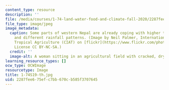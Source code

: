 ```yaml
---
content_type: resource
description: ''
file: /media/courses/1-74-land-water-food-and-climate-fall-2020/2287fee675efc7bb670cb585f3707645_1-74S19-th.jpg
file_type: image/jpeg
image_metadata:
  caption: Some parts of western Nepal are already coping with higher temperatures
    and different rainfall patterns. (Image by Neil Palmer, International Center for
    Tropical Agriculture (CIAT) on [flickr](https://www.flickr.com/photos/ciat/7350704058/).
    License CC BY-NC-SA.)
  credit: ''
  image-alt: A woman sitting in an agricultural field with cracked, dry earth.
learning_resource_types: []
ocw_type: OCWImage
resourcetype: Image
title: 1-74S19-th.jpg
uid: 2287fee6-75ef-c7bb-670c-b585f3707645
---
```

